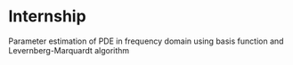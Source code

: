 # Internship
Parameter estimation of PDE in frequency domain using basis function and Levernberg-Marquardt algorithm
